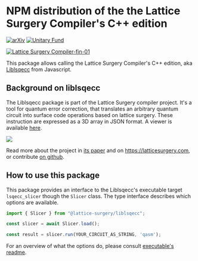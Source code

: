 # NPM distribution of the the Lattice Surgery Compiler's C++ edition

[![arXiv](https://img.shields.io/badge/arXiv-2302.02459-b31b1b.svg)](https://arxiv.org/abs/2302.02459)
[![Unitary Fund](https://img.shields.io/badge/Supported%20By-Unitary%20Fund-FFFF00.svg)](https://unitary.fund)

[![Lattice Surgery Compiler-fin-01](https://user-images.githubusercontent.com/46719079/150657000-8e83c649-84a8-431b-aab0-d44d847e5a24.png)](https://latticesurgery.com)

This package allows calling the Lattice Surgery Compiler's C++ edition, aka [Liblsqecc](https://github.com/latticesurgery-com/liblsqecc) from Javascript.

## Background on liblsqecc

The Liblsqecc package is part of the Lattice Surgery compiler project. It's a tool for quantum error correction, that translates an arbitrary quantum circuit into surface code operations based on lattice surgery. These instruction are expressed as a 3D array in JSON format. A viewer is available [here](https://latticesurgery.com/online-compiler). 

![](https://user-images.githubusercontent.com/36427091/193476068-eddfea28-3d91-4398-8de4-3a55bb43faa7.gif)

Read more about the project in [its paper](https://arxiv.org/abs/2302.02459) and on https://latticesurgery.com, or contribute [on github](https://github.com/latticesurgery-com/).


## How to use this package

This package provides an interface to the Liblsqecc's executable target `lsqecc_slicer` though the `Slicer` class. The type interface describes which options are available. 

```typescript
import { Slicer } from "@lattice-surgery/liblsqecc";

const slicer = await Slicer.load();

const result = slicer.run(YOUR_CIRCUIT_AS_STRING, 'qasm');
```

For an overview of what the options do, please consult [executable's readme](https://github.com/latticesurgery-com/liblsqecc#the-lsqecc_slicer-executable).
